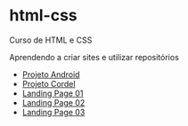 # html-css
 Curso de HTML e CSS

Aprendendo a criar sites e utilizar repositórios

<nav>
    <ul>
        <li><a href="https://igorconstantino.github.io/html-css/desafios/d010/android.html#">Projeto Android
        <li><a href="https://igorconstantino.github.io/html-css/desafios/d012/index.html">Projeto Cordel
        <li><a href="https://igorconstantino.github.io/html-css/desafios/landing_page-01/index.html">Landing Page 01
        <li><a href="https://igorconstantino.github.io/html-css/desafios/landing_page-02/index.html?nome=&e-mail=&mensagem=#">Landing Page 02
        <li><a href="https://igorconstantino.github.io/html-css/desafios/landing_page-03/index.html">Landing Page 03
        
         
         
         
